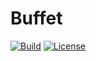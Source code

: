 # Buffet

[![Build](https://img.shields.io/travis/evolutics/buffet.svg)](https://travis-ci.org/evolutics/buffet)
[![License](https://img.shields.io/github/license/evolutics/buffet.svg)](LICENSE)
